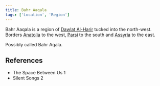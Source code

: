 ```yaml
---
title: Bahr Aaqala
tags: ['Location', 'Region']
---
```

Bahr Aaqala is a region of [Dawlat Al-Harir](wiki/Dawlat%20al-harir.md) tucked into the north-west. Borders [Anatolia](wiki/anatolia.md) to the west, [Parsi](wiki/parsi.md) to the south and [Assyria](wiki/assyria.md) to the east.

Possibly called Bahr Aqala.

## References
- The Space Between Us 1
- Silent Songs 2
